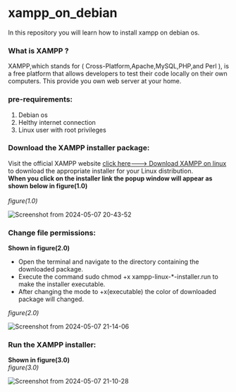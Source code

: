 # xampp_on_debian
In this repository you will learn how to install xampp on debian os.<br>
<h3>What is XAMPP ?</h3>
                 XAMPP,which stands for ( Cross-Platform,Apache,MySQL,PHP,and Perl ), is a free platform that allows developers to test their code locally on their own computers.
                 This provide you own web server at your home.<br>
 <h3>pre-requirements:</h3> 
 <ol> 
 <li>Debian os</li>
 <li>Helthy internet connection</li>
 <li>Linux user with root privileges<br></li>
 </ol>
 <h3>Download the XAMPP installer package:</h3>
 Visit the official XAMPP website <a href="https://www.apachefriends.org/download.html" target="_blank">click here---> Download XAMPP on linux</a> to download the appropriate      installer for your Linux     distribution.<br>
 <b>When you click on the installer link the popup window will appear as shown below in figure(1.0)</b><br><br>
 <em>figure(1.0)</em>

 ![Screenshot from 2024-05-07 20-43-52](https://github.com/cyber-fanatic/xampp_on_debian/assets/159928985/7202b05c-517e-4b0a-b946-a61b02dc2ff0)<br>
<h3>Change file permissions:</h3>
<b>Shown in figure(2.0)</b>
<ul>
  <li>Open the terminal and navigate to the directory containing the downloaded package.</li>
  <li>Execute the command sudo chmod  +x  xampp-linux-*-installer.run to make the installer executable.</li>
  <li>After changing the mode to +x(executable) the color of downloaded package will changed.</li>
</ul>
<em>figure(2.0)</em>

![Screenshot from 2024-05-07 21-14-06](https://github.com/cyber-fanatic/xampp_on_debian/assets/159928985/f1942f2a-ce4f-46f1-a34d-fdf3de31eb66)

<h3>Run the XAMPP installer:</h3>
<b>Shown in figure(3.0)</b><br>
<em>figure(3.0)</em>

![Screenshot from 2024-05-07 21-10-28](https://github.com/cyber-fanatic/xampp_on_debian/assets/159928985/29b7ef35-750b-4852-9093-7e2d57aa1ab2)


 
 
